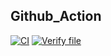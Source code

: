 ## Github_Action
[![CI](https://github.com/PolyGon-13/Github_Action_Study/actions/workflows/basic.yml/badge.svg)](https://github.com/PolyGon-13/Github_Action_Study/actions/workflows/basic.yml)
[![Verify file](https://github.com/PolyGon-13/Github_Action_Study/actions/workflows/var_test.yml/badge.svg)](https://github.com/PolyGon-13/Github_Action_Study/actions/workflows/var_test.yml)
